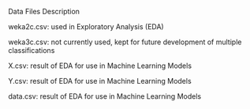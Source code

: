 Data Files Description

weka2c.csv:  used in Exploratory Analysis (EDA)


weka3c.csv:  not currently used, kept for future development of multiple classifications

X.csv:  result of EDA for use in Machine Learning Models

Y.csv:  result of EDA for use in Machine Learning Models

data.csv:  result of EDA for use in Machine Learning Models
